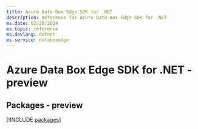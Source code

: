 ```yaml
---
title: Azure Data Box Edge SDK for .NET
description: Reference for Azure Data Box Edge SDK for .NET
ms.date: 02/20/2024
ms.topic: reference
ms.devlang: dotnet
ms.service: databoxedge
---
```

# Azure Data Box Edge SDK for .NET - preview
## Packages - preview
[!INCLUDE [packages](data-box-edge-index.md)]